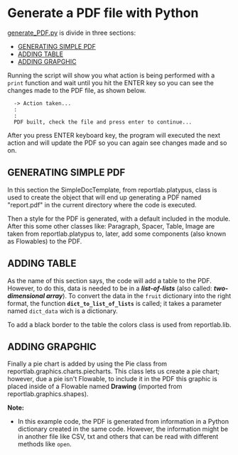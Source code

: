 # Generate a PDF file with Python

[generate_PDF.py](https://github.com/Alejandro-ZZ/Automation-with-Python/blob/master/generate-PDF/generate_PDF.py) is divide in three sections: 

- [GENERATING SIMPLE PDF](#generating-simple-pdf)
- [ADDING TABLE](#adding-table)
- [ADDING GRAPGHIC](#adding-grapghic)

Running the script will show you what action is being performed with a `print` function and wait until you hit the ENTER key so you can see the changes made to the PDF file, as shown below.

      -> Action taken...
      :
      :
      PDF built, check the file and press enter to continue...

After you press ENTER keyboard key, the program will executed the next action and will update the PDF so you can again see changes made and so on.

## GENERATING SIMPLE PDF

In this section the SimpleDocTemplate, from reportlab.platypus, class is used to create the object that will end up generating a PDF named "report.pdf" in the
current directory where the code is executed. 

Then a style for the PDF is generated, with a default included in the module. After this some other classes like: Paragraph, Spacer, Table, Image are taken from 
reportlab.platypus to, later, add some components (also known as Flowables) to the PDF.

## ADDING TABLE

As the name of this section says, the code will add a table to the PDF. However, to do this, data is needed to be in a ***list-of-lists*** (also called: 
***two-dimensional array***). To convert the data in the `fruit` dictionary into the right format, the function **`dict_to_list_of_lists`** is called; it takes a
parameter named `dict_data` wich is a dictionary. 

To add a black border to the table the colors class is used from reportlab.lib.

## ADDING GRAPGHIC

Finally a pie chart is added by using the Pie class from reportlab.graphics.charts.piecharts. This class lets us create a pie chart; however, due a pie isn't 
Flowable, to include it in the PDF this graphic is placed inside of a Flowable named **Drawing** (imported from reportlab.graphics.shapes).


**Note:** 
 
 * In this example code, the PDF is generated from information in a Python dictionary created in the same code. However, the information might be in another file
 like CSV, txt and others that can be read with different methods like `open`.
